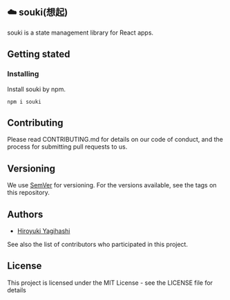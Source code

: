 ## ☁️ souki(想起)
souki is a state management library for React apps.

## Getting stated
### Installing

Install souki by npm.
```shell script
npm i souki
```

## Contributing
Please read CONTRIBUTING.md for details on our code of conduct, and the process for submitting pull requests to us.

## Versioning
We use [SemVer](https://semver.org) for versioning. For the versions available, see the tags on this repository.

## Authors
- [Hiroyuki Yagihashi](https://github.com/HiroyukiYagihashi)

See also the list of contributors who participated in this project.

## License
This project is licensed under the MIT License - see the LICENSE file for details
